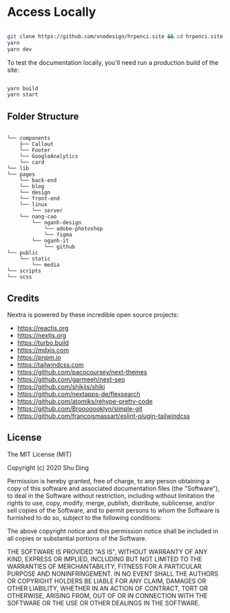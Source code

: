 # Access Locally

```bash

git clone https://github.com/vnodesign/hrpenci.site && cd hrpenci.site
yarn
yarn dev

```

To test the documentation locally, you'll need run a production build of the site:

```sh

yarn build
yarn start

```

## Folder Structure

```text

└── components
    ├── Callout
    └── Footer
    └── GoogleAnalytics
    └── card
└── lib
└── pages
    └── back-end
    └── blog
    └── design
    └── front-end
    └── linux
        └── server
    └── nang-cao
        └── nganh-design
            └── adobe-photoshop
            └── figma
        └── nganh-it
            └── github
└── public
    └── static
        └── media
└── scripts
└── scss
```

## Credits

Nextra is powered by these incredible open source projects:

- https://reactjs.org
- https://nextjs.org
- https://turbo.build
- https://mdxjs.com
- https://pnpm.io
- https://tailwindcss.com
- https://github.com/pacocoursey/next-themes
- https://github.com/garmeeh/next-seo
- https://github.com/shikijs/shiki
- https://github.com/nextapps-de/flexsearch
- https://github.com/atomiks/rehype-pretty-code
- https://github.com/Brooooooklyn/simple-git
- https://github.com/francoismassart/eslint-plugin-tailwindcss

## License

The MIT License (MIT)

Copyright (c) 2020 Shu Ding

Permission is hereby granted, free of charge, to any person obtaining a copy
of this software and associated documentation files (the "Software"), to deal
in the Software without restriction, including without limitation the rights
to use, copy, modify, merge, publish, distribute, sublicense, and/or sell
copies of the Software, and to permit persons to whom the Software is
furnished to do so, subject to the following conditions:

The above copyright notice and this permission notice shall be included in all
copies or substantial portions of the Software.

THE SOFTWARE IS PROVIDED "AS IS", WITHOUT WARRANTY OF ANY KIND, EXPRESS OR
IMPLIED, INCLUDING BUT NOT LIMITED TO THE WARRANTIES OF MERCHANTABILITY,
FITNESS FOR A PARTICULAR PURPOSE AND NONINFRINGEMENT. IN NO EVENT SHALL THE
AUTHORS OR COPYRIGHT HOLDERS BE LIABLE FOR ANY CLAIM, DAMAGES OR OTHER
LIABILITY, WHETHER IN AN ACTION OF CONTRACT, TORT OR OTHERWISE, ARISING FROM,
OUT OF OR IN CONNECTION WITH THE SOFTWARE OR THE USE OR OTHER DEALINGS IN THE
SOFTWARE.
